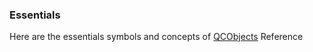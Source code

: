 ### Essentials
Here are the essentials symbols and concepts of [QCObjects](https://qcobjects.dev) Reference
